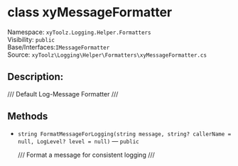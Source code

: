 # class xyMessageFormatter

Namespace: `xyToolz.Logging.Helper.Formatters`  
Visibility: `public`  
Base/Interfaces:`IMessageFormatter`  
Source: `xyToolz\Logging\Helper\Formatters\xyMessageFormatter.cs`

## Description:

/// Default Log-Message Formatter
    ///

## Methods

- `string FormatMessageForLogging(string message, string? callerName = null, LogLevel? level = null)` — `public`
  
  /// Format a message for consistent logging
        ///

